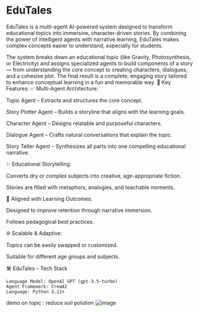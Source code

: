# EduTales
EduTales is a multi-agent AI-powered system designed to transform educational topics into immersive, character-driven stories. By combining the power of intelligent agents with narrative learning, EduTales makes complex concepts easier to understand, especially for students.

The system breaks down an educational topic (like Gravity, Photosynthesis, or Electricity) and assigns specialized agents to build components of a story — from understanding the core concept to creating characters, dialogues, and a cohesive plot. The final result is a complete, engaging story tailored to enhance conceptual learning in a fun and memorable way.
🧩 Key Features:
 ✅ Multi-Agent Architecture:

Topic Agent – Extracts and structures the core concept.

Story Plotter Agent – Builds a storyline that aligns with the learning goals.

Character Agent – Designs relatable and purposeful characters.

Dialogue Agent – Crafts natural conversations that explain the topic.

Story Teller Agent – Synthesizes all parts into one compelling educational narrative.

✨ Educational Storytelling:

Converts dry or complex subjects into creative, age-appropriate fiction.

Stories are filled with metaphors, analogies, and teachable moments.

🧠 Aligned with Learning Outcomes:

Designed to improve retention through narrative immersion.

Follows pedagogical best practices.

🌐 Scalable & Adaptive:

Topics can be easily swapped or customized.

Suitable for different age groups and subjects.

🛠️ EduTales – Tech Stack

    Language Model: OpenAI GPT (gpt-3.5-turbo)
    Agent Framework: CrewAI
    Language: Python 3.11+

demo on topic : reduce soil polution
![image](https://github.com/user-attachments/assets/a11f1293-2b4d-4079-8cb5-76be2813d5d7)



